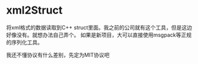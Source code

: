 xml2Struct
==========
将xml格式的数据读取到C++ struct里面。我之前的公司就有这个工具，但是这边好像没有。就想办法自己弄个。
如果是新项目，大可以直接使用msgpack等正规的序列化工具。

我还不懂协议有什么差别，先定为MIT协议吧

